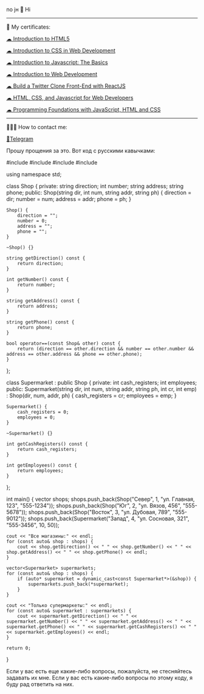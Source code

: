 no jн
 👋 Hi
 
---

🔖 My certificates: <p><a href="https://coursera.org/share/641266f14fe2f0ea3710282483673a0c">☁ Introduction to HTML5</a></p> </p>
<p><a href="https://www.coursera.org/account/accomplishments/verify/S3KBB54TCNXJ">☁ Introduction to CSS in Web Development</a></p> </p>
<p><a href="https://www.coursera.org/account/accomplishments/verify/C4M3GL3TLAVC">☁ Introduction to Javascript: The Basics</a></p> </p>
<p><a href="https://www.coursera.org/account/accomplishments/verify/465U9W88MDVT">☁ 
Introduction to Web Development</a></p> </p>
<p><a href="https://www.coursera.org/account/accomplishments/certificate/UR7EYABXDK7U">☁ 
Build a Twitter Clone Front-End with ReactJS</a></p> </p>
<p><a href="https://www.coursera.org/account/accomplishments/verify/8P2JR5YY3C2A">☁ 
HTML, CSS, and Javascript for Web Developers</a></p> </p>
<p><a href="https://www.coursera.org/account/accomplishments/verify/6YJS3J9FTB49">☁ Programming Foundations with JavaScript, HTML and CSS</a></p> </p>

---

👨🏻‍💻 How to contact me: <p><a href="https://t.me/devuejs">💬Telegram</a></p>


Прошу прощения за это. Вот код с русскими кавычками:

#include <iostream>
#include <vector>
#include <algorithm>
#include <string>

using namespace std;

class Shop {
private:
    string direction;
    int number;
    string address;
    string phone;
public:
    Shop(string dir, int num, string addr, string ph) {
        direction = dir;
        number = num;
        address = addr;
        phone = ph;
    }

    Shop() {
        direction = "";
        number = 0;
        address = "";
        phone = "";
    }

    ~Shop() {}

    string getDirection() const {
        return direction;
    }

    int getNumber() const {
        return number;
    }

    string getAddress() const {
        return address;
    }

    string getPhone() const {
        return phone;
    }

    bool operator==(const Shop& other) const {
        return (direction == other.direction && number == other.number && address == other.address && phone == other.phone);
    }
};

class Supermarket : public Shop {
private:
    int cash_registers;
    int employees;
public:
    Supermarket(string dir, int num, string addr, string ph, int cr, int emp) : Shop(dir, num, addr, ph) {
        cash_registers = cr;
        employees = emp;
    }

    Supermarket() {
        cash_registers = 0;
        employees = 0;
    }

    ~Supermarket() {}

    int getCashRegisters() const {
        return cash_registers;
    }

    int getEmployees() const {
        return employees;
    }
};

int main() {
    vector<Shop> shops;
    shops.push_back(Shop("Север", 1, "ул. Главная, 123", "555-1234"));
    shops.push_back(Shop("Юг", 2, "ул. Вязов, 456", "555-5678"));
    shops.push_back(Shop("Восток", 3, "ул. Дубовая, 789", "555-9012"));
    shops.push_back(Supermarket("Запад", 4, "ул. Сосновая, 321", "555-3456", 10, 50));

    cout << "Все магазины:" << endl;
    for (const auto& shop : shops) {
        cout << shop.getDirection() << " " << shop.getNumber() << " " << shop.getAddress() << " " << shop.getPhone() << endl;
    }

    vector<Supermarket> supermarkets;
    for (const auto& shop : shops) {
        if (auto* supermarket = dynamic_cast<const Supermarket*>(&shop)) {
            supermarkets.push_back(*supermarket);
        }
    }

    cout << "Только супермаркеты:" << endl;
    for (const auto& supermarket : supermarkets) {
        cout << supermarket.getDirection() << " " << supermarket.getNumber() << " " << supermarket.getAddress() << " " << supermarket.getPhone() << " " << supermarket.getCashRegisters() << " " << supermarket.getEmployees() << endl;
    }

    return 0;
}


Если у вас есть еще какие-либо вопросы, пожалуйста, не стесняйтесь задавать их мне.
Если у вас есть какие-либо вопросы по этому коду, я буду рад ответить на них.